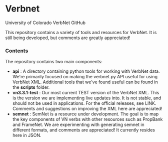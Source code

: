 # Verbnet
University of Colorado VerbNet GitHub

This repository contains a variety of tools and resources for VerbNet. It is still being developed, but comments are greatly appreciated!

<h3>Contents</h3>
The repository contains two main components:
<ul>
<li><b>api</b> : A directory containing python tools for working with VerbNet data. We're primarily focused on making the verbnet.py API useful for using VerbNet XML. Additional tools that we've found useful can be found in the <b>scripts</b> folder.</li>
<li><b>vn3.3.1-test</b> : Our most current TEST version of the VerbNet XML. This is the version we are implementing live updates into. It is not stable, and should not be used in applications. For the official releases, see LINK. Comments and suggestions on improving the XML here are appreciated!</li>
<li><b>semnet</b> : SemNet is a resource under development. The goal is to map the key components of VN verbs with other resources such as PropBank and FrameNet. We are experimenting with generating semnet in different formats, and comments are appreciated! It currently resides here in JSON.</li>
</ul>



